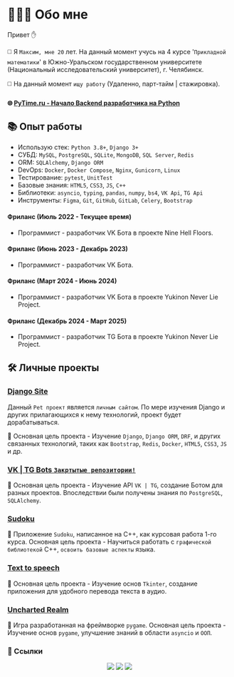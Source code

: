 # 👨🏻‍🎓 Обо мне

Привет ✋

◻️ Я `Максим, мне 20` лет. На данный момент учусь на 4 курсе '`Прикладной математики`'
в Южно-Уральском государственном университете (Национальный исследовательский
университет), г. Челябинск.

◻️ На данный момент `ищу работу` (Удаленно, парт-тайм | стажировка).

#### 🌐 [PyTime.ru - Начало Backend разработчика на Python](https://www.pytime.ru/)


## 📚 Опыт работы

* Использую стек: `Python 3.8+`, `Django 3+`
* СУБД: `MySQL`, `PostgreSQL`, `SQLite`, `MongoDB`, `SQL Server`, `Redis`
* ORM: `SQLAlchemy`, `Django ORM`
* DevOps: `Docker`, `Docker Compose`, `Nginx`, `Gunicorn`, `Linux`
* Тестирование: `pytest`, `UnitTest`
* Базовые знания: `HTML5`, `CSS3`, `JS`, `C++`
* Библиотеки: `asyncio`, `typing`, `pandas`, `numpy`, `bs4`, `VK Api`, `TG Api`
* Инструменты: `Figma`, `Git`, `GitHub`, `GitLab`, `Celery`, `Bootstrap`

#### Фриланс (Июль 2022 - Текущее время)
* Программист - разработчик VK Бота в проекте Nine Hell Floors.

#### Фриланс (Июнь 2023 - Декабрь 2023)
* Программист - разработчик VK Бота.

#### Фриланс (Март 2024 - Июнь 2024)
* Программист - разработчик VK Бота в проекте Yukinon Never Lie Project.

#### Фриланс (Декабрь 2024 - Март 2025)
* Программист - разработчик TG Бота в проекте Yukinon Never Lie Project.


## 🛠 Личные проекты

### [Django Site](https://github.com/Karnagelized/PyTime-Site)
Данный `Pet проект` является `личным сайтом`. По мере изучения Django и других прилагающихся
к нему технологий, проект будет дорабатываться.

📌 Основная цель проекта - Изучение `Django`, `Django ORM`, `DRF`, и других связанных 
технологий, таких как `Bootstrap`, `Redis`, `Docker`, `HTML5`, `CSS3`, `JS` и др.

### [VK | TG Bots `Закртытые репозитории!`](https://github.com/Karnagelized/)
📌 Основная цель проекта - Изучение API `VK | TG`, создание Ботом для разных проектов.
Впоследствии были получены знания по `PostgreSQL`, `SQLAlchemy`.

### [Sudoku](https://github.com/Karnagelized/Sudoku)
📌 Приложение `Sudoku`, написанное на С++, как курсовая работа 1-го курса. 
Основная цель проекта - Научиться работать с `графической библиотекой` С++, 
`освоить базовые аспекты` языка.

### [Text to speech](https://github.com/Karnagelized/Text-to-speech)
📌 Основная цель проекта - Изучение основ `Tkinter`, создание приложения для удобного
перевода текста в аудио.

### [Uncharted Realm](https://github.com/Karnagelized/PythonGame)
📌 Игра разработанная на фреймворке `pygame`. Основная цель проекта - Изучение основ `pygame`, 
улучшение знаний в области `asyncio` и `ООП`.

### 🔗 Ссылки
<div align="center">
    <a href="https://t.me/masikantonov" style="text-decoration:none;">
        <img src="https://img.shields.io/badge/Telegram-2CA5E0?style=for-the-badge&logo=telegram&logoColor=white"/>
    </a>
    <a href="https://vk.com/masikantonov" style="text-decoration:none;">
        <img src="https://img.shields.io/badge/VKontakte-2CA5E0?style=for-the-badge&color=0077ff&logo=vk&logoColor=white"/>
    </a>
    <a href="https://pytime.ru" style="text-decoration:none;">
        <img src="https://img.shields.io/badge/PyTime.ru-ffffff?style=for-the-badge&color=0077c2"/>
    </a>
</div>